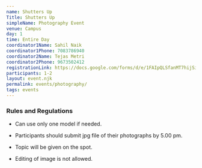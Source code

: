 ```yaml
---
name: Shutters Up
Title: Shutters Up
simpleName: Photography Event
venue: Campus
day: 1
time: Entire Day
coordinator1Name: Sahil Naik
coordinator1Phone: 7083786940
coordinator2Name: Tejas Metri
coordinator2Phone: 9673502412
registrationLink: https://docs.google.com/forms/d/e/1FAIpQLSfanMT7hijSi7E7XFe5BhJOjOlPnHAvt7SNtRQC1Wk-bP33uA/viewform?usp=sf_link
participants: 1-2
layout: event.njk
permalink: events/photography/
tags: events
---
```


### Rules and Regulations 

- Can use only one model if needed.

- Participants should submit jpg file of their photographs by 5.00 pm.

- Topic will be given on the spot.

- Editing of image is not allowed.

